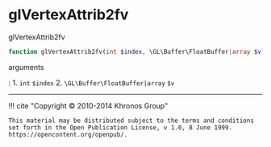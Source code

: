 # glVertexAttrib2fv
glVertexAttrib2fv

```php
function glVertexAttrib2fv(int $index, \GL\Buffer\FloatBuffer|array $v) : void
```



arguments

:    1. `int` `$index` 
    2. `\GL\Buffer\FloatBuffer|array` `$v` 



---
     

!!! cite "Copyright © 2010-2014 Khronos Group"

    This material may be distributed subject to the terms and conditions set forth in the Open Publication License, v 1.0, 8 June 1999. https://opencontent.org/openpub/.